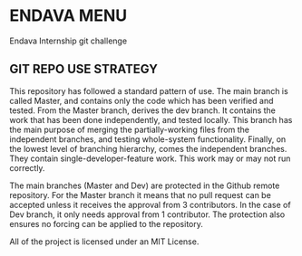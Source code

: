 # ENDAVA  MENU
Endava Internship git challenge

## GIT REPO USE STRATEGY

This repository has followed a standard pattern of use. The main branch is called Master, and contains only the code which has been verified and tested. 
From the Master branch, derives the dev branch. It contains the work that has been done independently, and tested locally. 
This branch has the main purpose of merging the partially-working files from the independent branches, and testing whole-system functionality.
Finally, on the lowest level of branching hierarchy, comes the independent branches. They contain single-developer-feature work. This work may or may not run correctly.

The main branches (Master and Dev) are protected in the Github remote repository. For the Master branch it means that no pull request can be accepted unless it receives the approval from 3 contributors.
In the case of Dev branch, it only needs approval from 1 contributor. The protection also ensures no forcing can be applied to the repository.

All of the project is licensed under an MIT License.
